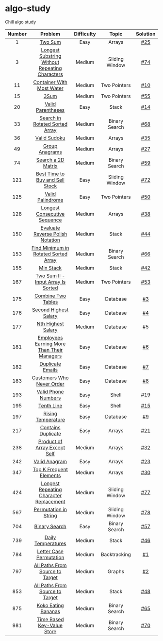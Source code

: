 # algo-study
Chill algo study

| Number |                                                             Problem                                                             | Difficulty |     Topic      |        Solution         |
|:------:|:-------------------------------------------------------------------------------------------------------------------------------:|:----------:|:--------------:|:-----------------------:|
|   1    |                                        [Two Sum](https://leetcode.com/problems/two-sum/)                                        |    Easy    |     Arrays     | [#25](/../../issues/25) |
|   3    | [Longest Substring Without Repeating Characters](https://leetcode.com/problems/longest-substring-without-repeating-characters/) |   Medium   | Sliding Window | [#74](/../../issues/74) |
|   11   |                      [Container With Most Water](https://leetcode.com/problems/container-with-most-water/)                      |   Medium   |  Two Pointers  | [#10](/../../issues/10) |
|   15   |                                           [3Sum](https://leetcode.com/problems/3sum/)                                           |   Medium   |  Two Pointers  | [#55](/../../issues/55) |
|   20   |                              [Valid Parentheses](https://leetcode.com/problems/valid-parentheses/)                              |    Easy    |     Stack      | [#14](/../../issues/14) |
|   33   |                 [Search in Rotated Sorted Array](https://leetcode.com/problems/search-in-rotated-sorted-array/)                 |   Medium   | Binary Search  | [#68](/../../issues/68) |
|   36   |                                   [Valid Sudoku](https://leetcode.com/problems/valid-sudoku/)                                   |   Medium   |     Arrays     | [#35](/../../issues/35) |
|   49   |                                 [Group Anagrams](https://leetcode.com/problems/group-anagrams/)                                 |   Medium   |     Arrays     | [#27](/../../issues/27) |
|   74   |                             [Search a 2D Matrix](https://leetcode.com/problems/search-a-2d-matrix/)                             |   Medium   | Binary Search  | [#59](/../../issues/59) |
|  121   |                [Best Time to Buy and Sell Stock](https://leetcode.com/problems/best-time-to-buy-and-sell-stock/)                |    Easy    | Sliding Window | [#72](/../../issues/72) |
|  125   |                               [Valid Palindrome](https://leetcode.com/problems/valid-palindrome/)                               |    Easy    |  Two Pointers  | [#50](/../../issues/50) |
|  128   |                   [Longest Consecutive Sequence](https://leetcode.com/problems/longest-consecutive-sequence/)                   |   Medium   |     Arrays     | [#38](/../../issues/38) |
|  150   |               [Evaluate Reverse Polish Notation](https://leetcode.com/problems/evaluate-reverse-polish-notation/)               |   Medium   |     Stack      | [#44](/../../issues/44) |
|  153   |           [Find Minimum in Rotated Sorted Array](https://leetcode.com/problems/find-minimum-in-rotated-sorted-array/)           |   Medium   | Binary Search  | [#66](/../../issues/66) |
|  155   |                                      [Min Stack](https://leetcode.com/problems/min-stack/)                                      |   Medium   |     Stack      | [#42](/../../issues/42) |
|  167   |        [Two Sum II - Input Array Is Sorted](https://leetcode.com/problems/two-sum-ii-input-array-is-sorted/description/)        |   Medium   |  Two Pointers  | [#53](/../../issues/53) |
|  175   |                             [Combine Two Tables](https://leetcode.com/problems/combine-two-tables/)                             |    Easy    |    Database    |  [#3](/../../issues/3)  |
|  176   |                          [Second Highest Salary](https://leetcode.com/problems/second-highest-salary/)                          |    Easy    |    Database    |  [#4](/../../issues/4)  |
|  177   |                             [Nth Highest Salary](https://leetcode.com/problems/nth-highest-salary/)                             |   Medium   |    Database    |  [#5](/../../issues/5)  |
|  181   |     [Employees Earning More Than Their Managers](https://leetcode.com/problems/employees-earning-more-than-their-managers/)     |    Easy    |    Database    |  [#6](/../../issues/6)  |
|  182   |                               [Duplicate Emails](https://leetcode.com/problems/duplicate-emails/)                               |    Easy    |    Database    |  [#7](/../../issues/7)  |
|  183   |                      [Customers Who Never Order](https://leetcode.com/problems/customers-who-never-order/)                      |    Easy    |    Database    |  [#8](/../../issues/8)  |
|  193   |                            [Valid Phone Numbers](https://leetcode.com/problems/valid-phone-numbers/)                            |    Easy    |     Shell      | [#19](/../../issues/19) |
|  195   |                                     [Tenth Line](https://leetcode.com/problems/tenth-line/)                                     |    Easy    |     Shell      | [#15](/../../issues/15) |
|  197   |                             [Rising Temperature](https://leetcode.com/problems/rising-temperature/)                             |    Easy    |    Database    |  [#9](/../../issues/9)  |
|  217   |                             [Contains Duplicate](https://leetcode.com/problems/contains-duplicate/)                             |    Easy    |     Arrays     | [#21](/../../issues/21) |
|  238   |                   [Product of Array Except Self](https://leetcode.com/problems/product-of-array-except-self/)                   |   Medium   |     Arrays     | [#32](/../../issues/32) |
|  242   |                                  [Valid Anagram](https://leetcode.com/problems/valid-anagram/)                                  |    Easy    |     Arrays     | [#23](/../../issues/23) |
|  347   |                        [Top K Frequent Elements](https://leetcode.com/problems/top-k-frequent-elements/)                        |   Medium   |     Arrays     | [#30](/../../issues/30) |
|  424   |                        [Longest Repeating Character Replacement](https://leetcode.com/problems/longest-repeating-character-replacement/)                        |   Medium   |     Sliding Window     | [#77](/../../issues/77) |
|  567   |                        [Permutation in String](https://leetcode.com/problems/permutation-in-string/)                        |   Medium   |     Sliding Window     | [#78](/../../issues/78) |
|  704   |                                  [Binary Search](https://leetcode.com/problems/binary-search/)                                  |    Easy    | Binary Search  | [#57](/../../issues/57) |
|  739   |                             [Daily Temperatures](https://leetcode.com/problems/daily-temperatures/)                             |   Medium   |     Stack      | [#46](/../../issues/46) |
|  784   |                        [Letter Case Permutation](https://leetcode.com/problems/letter-case-permutation/)                        |   Medium   |  Backtracking  |  [#1](/../../issues/1)  |
|  797   |                [All Paths From Source to Target](https://leetcode.com/problems/all-paths-from-source-to-target/)                |   Medium   |     Graphs     |  [#2](/../../issues/2)  |
|  853   |                           [All Paths From Source to Target](https://leetcode.com/problems/car-fleet/)                           |   Medium   |     Stack      | [#48](/../../issues/48) |
|  875   |                            [Koko Eating Bananas](https://leetcode.com/problems/koko-eating-bananas/)                            |   Medium   | Binary Search  | [#65](/../../issues/65) |
|  981   |                     [Time Based Key-Value Store](https://leetcode.com/problems/time-based-key-value-store/)                     |   Medium   | Binary Search  | [#70](/../../issues/70) |
